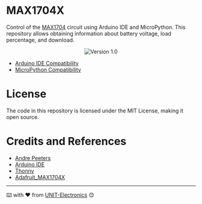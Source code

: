 # MAX1704X

Control of the [MAX1704](./Docs/max17048-max17049.pdf) circuit using Arduino IDE and MicroPython. This repository allows obtaining information about battery voltage, load percentage, and  download.

<div align="center">

![Version 1.0](https://img.shields.io/badge/version-1.0-green)
</div>

- [Arduino IDE Compatibility](./Software/Duino/CONFIG.md)
- [MicroPython Compatibility](./Software/MicroPython/CONFIG.md)

# License
The code in this repository is licensed under the MIT License, making it open source.

# Credits and References

- [Andre Peeters](https://github.com/andrethemac/max17043.py/tree/master)
- [Arduino IDE](https://www.arduino.cc/en/software)
- [Thonny](https://thonny.org/)
- [Adafruit_MAX1704X](https://github.com/adafruit/Adafruit_MAX1704X/tree/main)



---
⌨️ with ❤️ from [UNIT-Electronics](https://github.com/UNIT-Electronics) 😊